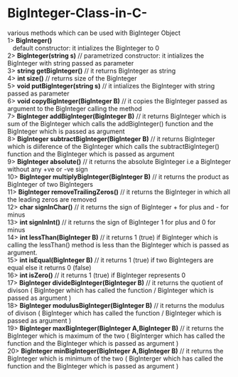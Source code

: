# BigInteger-Class-in-C-
various methods which can be used with BigInteger Object  
1> **BigInteger()**  
&nbsp;&nbsp;&nbsp;default constructor: it intializes the BigInteger to 0  
2> **BigInteger(string s)**	// parametrized constructor: it intializes the BigInteger with string passed as parameter  
3> **string getBigInteger()** // it returns BigInteger as string  
4> **int size()**				// returns size of the BigInteger  
5> **void putBigInteger(string s)** // it intializes the BigInteger with string passed as parameter  
6> **void copyBigInteger(BigInteger B)** // it copies the BigInteger passed as argument to the BigInteger calling the method  
7> **BigInteger addBigInteger(BigInteger B)** // it returns BigInteger which is sum of the BigInteger which calls the addBigInteger() function and the BigInteger which is passed as argument  
8> **BigInteger subtractBigInteger(BigInteger B)** //  it returns BigInteger which is diiference of the BigInteger which calls the subtractBigInteger() function and the BigInteger which is passed as argument  
9> **BigInteger absolute()** // it returns the absolute BigInteger i.e a BigInteger without any +ve or -ve sign  
10> **BigInteger multiplyBigInteger(BigInteger B)** // it returns the product as BigInteger of two BigIntegers  
11> **BigInteger removeTrailingZeros()** // it returns the BigInteger in which all the leading zeros are removed  
12> **char signInChar()**		// it returns the sign of BigInteger + for plus and - for minus  
13> **int signInInt()** 	// it returns the sign of BigInteger 1 for plus and 0 for minus  
14> **int lessThan(BigInteger B)** // it returns 1 (true) if BigInteger which is calling the lessThan() method is less than the BigInteger which is passed as argument.  
15> **int isEqual(BigInteger B)**	// it returns 1 (true) if two BigIntegers are equal else it returns 0 (false)  
16> **int isZero()**	// it returns 1 (true) if BigInteger represents 0  
17> **BigInteger divideBigInteger(BigInteger B)** // it returns the quotient of divison ( BigInteger which has called the function / BigInteger which is passed as argument )  
18> **BigInteger modulusBigInteger(BigInteger B)** // it returns the modulus of divison ( BigInteger which has called the function / BigInteger which is passed as argument )  
19> **BigInteger maxBigInteger(BigInteger A,BigInteger B)** // it returns the BigInteger which is maximum of the two ( BigInterger which has called the function and the BigInteger which is passed as argument )  
20> **BigInteger minBigInteger(BigInteger A,BigInteger B)** // it returns the BigInteger which is minimum of the two ( BigInterger which has called the function and the BigInteger which is passed as argument )  
